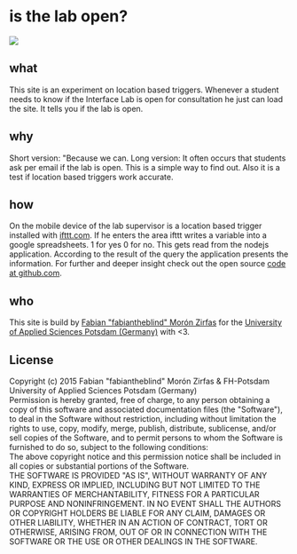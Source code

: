 # is the lab open?

![](https://interface.fh-potsdam.de/is-the-lab-open/badge.svg)  

## what  
This site is an experiment on location based triggers. Whenever a student needs to know if the Interface Lab is open for consultation he just can load the site. It tells you if the lab is open.  
  
## why  
Short version: "Because we can. Long version: It often occurs that students ask per email if the lab is open. This is a simple way to find out. Also it is a test if location based triggers work accurate.  
  
## how  
On the mobile device of the lab supervisor is a location based trigger installed with <a href="https://ifttt.com">ifttt.com</a>. If he enters the area ifttt writes a variable into a google spreadsheets. 1 for yes 0 for no. This gets read from the nodejs application. According to the result of the query the application presents the information. For further and deeper insight check out the open source <a href="https://github.com/FH-Potsdam/is-the-lab-open">code at github.com</a>.  
  
## who  
This site is build by <a href="https://github.com/fabiantheblind">Fabian "fabiantheblind" Morón Zirfas</a> for the <a href="https://github.com/FH-Potsdam">University of Applied Sciences Potsdam (Germany)</a> with <3.  
  
## License

Copyright (c)  2015 Fabian "fabiantheblind" Morón Zirfas & FH-Potsdam University of Applied Sciences Potsdam (Germany)   
Permission is hereby granted, free of charge, to any person obtaining a copy of this software and associated documentation files (the "Software"), to deal in the Software  without restriction, including without limitation the rights to use, copy, modify, merge, publish, distribute, sublicense, and/or sell copies of the Software, and to  permit persons to whom the Software is furnished to do so, subject to the following conditions:  
The above copyright notice and this permission notice shall be included in all copies or substantial portions of the Software.  
THE SOFTWARE IS PROVIDED "AS IS", WITHOUT WARRANTY OF ANY KIND, EXPRESS OR IMPLIED, INCLUDING BUT NOT LIMITED TO THE WARRANTIES OF MERCHANTABILITY, FITNESS FOR A  PARTICULAR PURPOSE AND NONINFRINGEMENT. IN NO EVENT SHALL THE AUTHORS OR COPYRIGHT HOLDERS BE LIABLE FOR ANY CLAIM, DAMAGES OR OTHER LIABILITY, WHETHER IN AN ACTION OF  CONTRACT, TORT OR OTHERWISE, ARISING FROM, OUT OF OR IN CONNECTION WITH THE SOFTWARE OR THE USE OR OTHER DEALINGS IN THE SOFTWARE.  